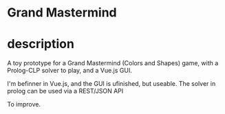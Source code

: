 # Grand Mastermind

# description
A toy prototype for a Grand Mastermind (Colors and Shapes) game, with a Prolog-CLP solver to play, and a Vue.js GUI.

I'm befinner in Vue.js, and the GUI is ufinished, but useable.
The solver in prolog can be used via a REST/JSON API

To improve.
